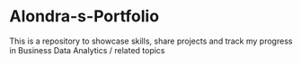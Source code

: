 # Alondra-s-Portfolio
This is a repository to showcase skills, share projects and track my progress in Business Data Analytics / related topics
